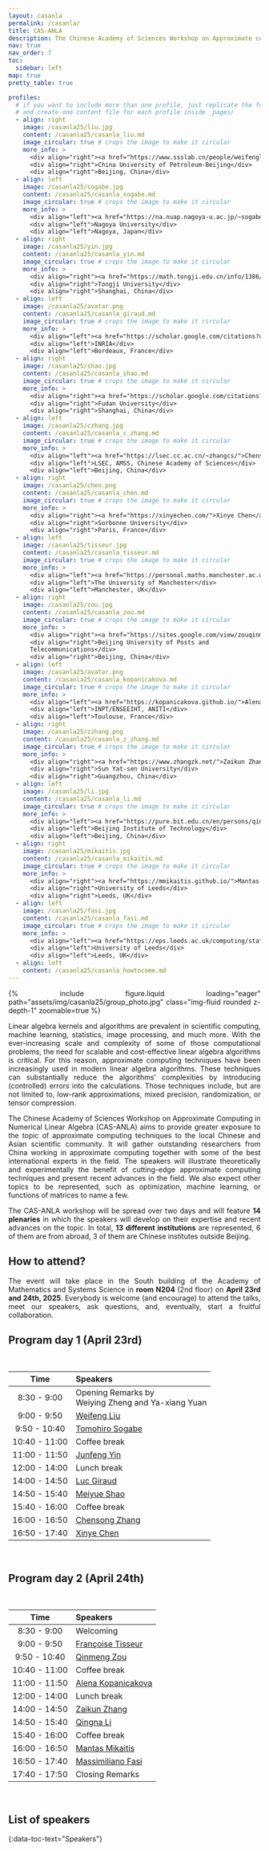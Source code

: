 ```yaml
---
layout: casanla
permalink: /casanla/
title: CAS-ANLA
description: The Chinese Academy of Sciences Workshop on Approximate computing in Numerical Linear Algebra (2025 Edition).
nav: true
nav_order: 7
toc:
  sidebar: left
map: true
pretty_table: true

profiles:
  # if you want to include more than one profile, just replicate the following block
  # and create one content file for each profile inside _pages/
  - align: right
    image: /casanla25/liu.jpg
    content: /casanla25/casanla_liu.md
    image_circular: true # crops the image to make it circular
    more_info: >
      <div align="right"><a href="https://www.ssslab.cn/people/weifengliu.html">Weifeng Liu</a></div>
      <div align="right">China University of Petroleum-Beijing</div>
      <div align="right">Beijing, China</div>
  - align: left
    image: /casanla25/sogabe.jpg
    content: /casanla25/casanla_sogabe.md
    image_circular: true # crops the image to make it circular
    more_info: >
      <div align="left"><a href="https://na.nuap.nagoya-u.ac.jp/~sogabe/sogabe_e.html">Tomohiro Sogabe</a></div>
      <div align="left">Nagoya University</div>
      <div align="left">Nagoya, Japan</div>
  - align: right
    image: /casanla25/yin.jpg
    content: /casanla25/casanla_yin.md
    image_circular: true # crops the image to make it circular
    more_info: >
      <div align="right"><a href="https://math.tongji.edu.cn/info/1386/7735.htm">Junfeng Yin</a></div>
      <div align="right">Tongji University</div>
      <div align="right">Shanghai, China</div>
  - align: left
    image: /casanla25/avatar.png
    content: /casanla25/casanla_giraud.md
    image_circular: true # crops the image to make it circular
    more_info: >
      <div align="left"><a href="https://scholar.google.com/citations?user=NIbqWDEAAAAJ&hl=fr">Luc Giraud</a></div>
      <div align="left">INRIA</div>
      <div align="left">Bordeaux, France</div>
  - align: right
    image: /casanla25/shao.jpg
    content: /casanla25/casanla_shao.md
    image_circular: true # crops the image to make it circular
    more_info: >
      <div align="right"><a href="https://scholar.google.com/citations?user=yk0MnRQAAAAJ&hl=en">Meiyue Shao</a></div>
      <div align="right">Fudan University</div>
      <div align="right">Shanghai, China</div>
  - align: left
    image: /casanla25/czhang.jpg
    content: /casanla25/casanla_c_zhang.md
    image_circular: true # crops the image to make it circular
    more_info: >
      <div align="left"><a href="https://lsec.cc.ac.cn/~zhangcs/">Chensong Zhang</a></div>
      <div align="left">LSEC, AMSS, Chinese Academy of Sciences</div>
      <div align="left">Beijing, China</div>
  - align: right
    image: /casanla25/chen.png
    content: /casanla25/casanla_chen.md
    image_circular: true # crops the image to make it circular
    more_info: >
      <div align="right"><a href="https://xinyechen.com/">Xinye Chen</a></div>
      <div align="right">Sorbonne University</div>
      <div align="right">Paris, France</div>
  - align: left
    image: /casanla25/tisseur.jpg
    content: /casanla25/casanla_tisseur.md
    image_circular: true # crops the image to make it circular
    more_info: >
      <div align="left"><a href="https://personal.maths.manchester.ac.uk/tisseur/">Françoise Tisseur</a></div>
      <div align="left">The University of Manchester</div>
      <div align="left">Manchester, UK</div>
  - align: right
    image: /casanla25/zou.jpg
    content: /casanla25/casanla_zou.md
    image_circular: true # crops the image to make it circular
    more_info: >
      <div align="right"><a href="https://sites.google.com/view/zouqinmeng/">Qinmeng Zou</a></div>
      <div align="right">Beijing University of Posts and
      Telecommunications</div>
      <div align="right">Beijing, China</div>
  - align: left
    image: /casanla25/avatar.png
    content: /casanla25/casanla_kopanicakova.md
    image_circular: true # crops the image to make it circular
    more_info: >
      <div align="left"><a href="https://kopanicakova.github.io/">Alena Kopanicakova</a></div>
      <div align="left">INPT/ENSEEIHT, ANITI</div>
      <div align="left">Toulouse, France</div>
  - align: right
    image: /casanla25/zzhang.png
    content: /casanla25/casanla_z_zhang.md
    image_circular: true # crops the image to make it circular
    more_info: >
      <div align="right"><a href="https://www.zhangzk.net/">Zaikun Zhang</a></div>
      <div align="right">Sun Yat-sen University</div>
      <div align="right">Guangzhou, China</div>
  - align: left
    image: /casanla25/li.jpg
    content: /casanla25/casanla_li.md
    image_circular: true # crops the image to make it circular
    more_info: >
      <div align="left"><a href="https://pure.bit.edu.cn/en/persons/qingna-li">Qingna Li</a></div>
      <div align="left">Beijing Institute of Technology</div>
      <div align="left">Beijing, China</div>
  - align: right
    image: /casanla25/mikaitis.jpg
    content: /casanla25/casanla_mikaitis.md
    image_circular: true # crops the image to make it circular
    more_info: >
      <div align="right"><a href="https://mmikaitis.github.io/">Mantas Mikaitis</a></div>
      <div align="right">University of Leeds</div>
      <div align="right">Leeds, UK</div>
  - align: left
    image: /casanla25/fasi.jpg
    content: /casanla25/casanla_fasi.md
    image_circular: true # crops the image to make it circular
    more_info: >
      <div align="left"><a href="https://eps.leeds.ac.uk/computing/staff/14034/massimiliano-fasi">Massimiliano Fasi</a></div>
      <div align="left">University of Leeds</div>
      <div align="left">Leeds, UK</div>
  - align: left
    content: /casanla25/casanla_howtocome.md
---
```


<style>body {text-align: justify}</style>

<!-- [Custom foo description](#mantas-mikaitis) -->

 {% include figure.liquid loading="eager" path="assets/img/casanla25/group_photo.jpg" class="img-fluid rounded z-depth-1" zoomable=true %} 

Linear algebra kernels and algorithms are prevalent in scientific computing, 
machine learning, statistics, image processing, and much more. With the 
ever-increasing scale and complexity of some of those computational problems,
the need for scalable and cost-effective linear algebra algorithms is critical.
For this reason, approximate computing techniques have been increasingly used 
in modern linear algebra algorithms. These techniques can substantially reduce
the algorithms’ complexities by introducing (controlled) errors into the 
calculations. Those techniques include, but are not limited to, low-rank 
approximations, mixed precision, randomization, or tensor compression.

The Chinese Academy of Sciences Workshop on Approximate Computing in Numerical 
Linear Algebra (CAS-ANLA) aims to provide greater exposure to the topic of 
approximate computing techniques to the local Chinese and Asian scientific 
community. It will gather outstanding researchers from China
working in approximate computing together with some of the best international
experts in the field. The speakers will illustrate theoretically and
experimentally the benefit of cutting-edge approximate computing techniques and
present recent advances in the field. We also expect other topics to be 
represented, such as optimization, machine learning, or functions of matrices 
to name a few.

The CAS-ANLA workshop will be spread over two days and will feature **14
plenaries** in which the speakers will develop on their expertise and recent
advances on the topic. In total, **13 different institutions** are represented, 6 
of them are from abroad, 3 of them are Chinese institutes outside Beijing.

## How to attend?

The event will take place in the South building of the Academy of Mathematics
and Systems Science in **room N204** (2nd floor) on **April 23rd and 24th, 2025**. Everybody is welcome (and
encourage) to attend the talks, meet our speakers, ask questions, and,
eventually, start a fruitful collaboration. 

## Program day 1 (April 23rd)

<br>

| Time         | Speakers       |
| :-----------: | :------------ |
| 8:30 - 9:00    | Opening Remarks by <br> Weiying Zheng and Ya-xiang Yuan |
| 9:00 - 9:50    | [Weifeng Liu](#liu) |
| 9:50 - 10:40   | [Tomohiro Sogabe](#sogabe) |
| 10:40 - 11:00  | Coffee break |
| 11:00 - 11:50  | [Junfeng Yin](#yin) |
| 12:00 - 14:00  | Lunch break |
| 14:00 - 14:50  | [Luc Giraud](#giraud) |
| 14:50 - 15:40  | [Meiyue Shao](#shao) |
| 15:40 - 16:00  | Coffee break |
| 16:00 - 16:50  | [Chensong Zhang](#czhang) |
| 16:50 - 17:40  | [Xinye Chen](#chen) |

<br>

## Program day 2 (April 24th)

<br>

| Time         | Speakers       |
| :-----------: | :------------ |
| 8:30 - 9:00    | Welcoming       |
| 9:00 - 9:50    | [Françoise Tisseur](#tisseur) |
| 9:50 - 10:40   | [Qinmeng Zou](#zou) |
| 10:40 - 11:00  | Coffee break |
| 11:00 - 11:50  | [Alena Kopanicakova](#kopanicakova) |
| 12:00 - 14:00  | Lunch break |
| 14:00 - 14:50  | [Zaikun Zhang](#zzhang) |
| 14:50 - 15:40  | [Qingna Li](#li) |
| 15:40 - 16:00  | Coffee break |
| 16:00 - 16:50  | [Mantas Mikaitis](#mikaitis) |
| 16:50 - 17:40  | [Massimiliano Fasi](#fasi) |
| 17:40 - 17:50  | Closing Remarks |

<br>

## List of speakers
{:data-toc-text="Speakers"}
